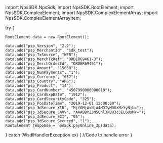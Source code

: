 import NpsSDK.NpsSdk;
import NpsSDK.RootElement;
import NpsSDK.ComplexElement;
import NpsSDK.ComplexElementArray;
import NpsSDK.ComplexElementArrayItem;

try {

    RootElement data = new RootElement();

    data.add("psp_Version", "2.2");
    data.add("psp_MerchantId", "sdk_test");
    data.add("psp_TxSource", "WEB");
    data.add("psp_MerchTxRef", "ORDER69461-3");
    data.add("psp_MerchOrderId", "ORDER69461");
    data.add("psp_Amount", "15050");
    data.add("psp_NumPayments", "1");
    data.add("psp_Currency", "032");
    data.add("psp_Country", "ARG");
    data.add("psp_Product", "14");
    data.add("psp_CardNumber", "4507990000000010");
    data.add("psp_CardExpDate", "1912");
    data.add("psp_CardSecurityCode", "325");
    data.add("psp_PosDateTime", "2019-12-01 12:00:00");
    data.add("psp_3dSecure_XID", "MjY0MjAxNjA4MDIyMDUzMzYyNjU=");
    data.add("psp_3dSecure_CAVV", "AAABBYZ3N5Qhl3kBU3c3ELGUsMY=");
    data.add("psp_3dSecure_ECI", "05");
    data.add("psp_3dSecure_Secured", "1");
    RootElement response = npsSdk.payOnline_2p(data);

} catch (WsdlHandlerException ex) {
    //Code to handle error
}

